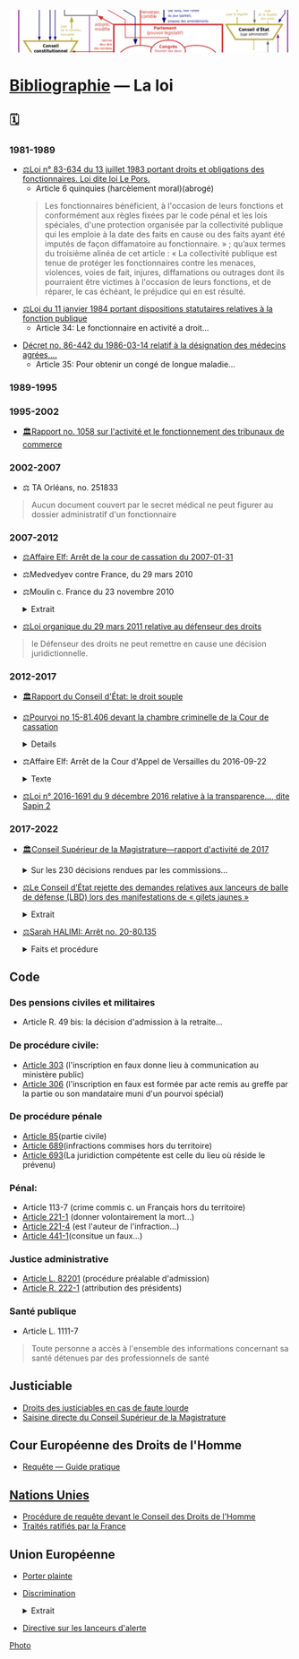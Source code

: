 ![img](../_aux/VeR_Commons.png)
# [Bibliographie](./bib.md) — La loi

## 🗓

### 1981-1989

<!-- 1983-07-13 -->
* [⚖Loi n° 83-634 du 13 juillet 1983 portant droits et obligations des fonctionnaires. Loi dite loi Le Pors.](https://www.legifrance.gouv.fr/loda/article_lc/LEGIARTI000038922798/)
    * Article 6 quinquies (harcèlement moral)(abrogé)
    > Les fonctionnaires bénéficient, à l'occasion de leurs fonctions et conformément aux règles fixées par le code pénal et les lois spéciales, d'une protection organisée par la collectivité publique qui les emploie à la date des faits en cause ou des faits ayant été imputés de façon diffamatoire au fonctionnaire. » ; qu’aux termes du troisième alinéa de cet article : « La collectivité publique est tenue de protéger les fonctionnaires contre les menaces, violences, voies de fait, injures, diffamations ou outrages dont ils pourraient être victimes à l'occasion de leurs fonctions, et de réparer, le cas échéant, le préjudice qui en est résulté.

<!-- 1984-01-11-->
* [⚖Loi du 11 janvier 1984 portant dispositions statutaires relatives à la fonction publique](https://www.legifrance.gouv.fr/loda/id/JORFTEXT000000501099)
    * Article 34: Le fonctionnaire en activité a droit...

<!-- 1986-03-14-->

* [Décret no. 86-442 du 1986-03-14 relatif à la désignation des médecins agrées,...](https://www.legifrance.gouv.fr/loda/id/JORFTEXT000000884830/)
    * Article 35: Pour obtenir un congé de longue maladie...

### 1989-1995

### 1995-2002

<!-- 1998-07-03 -->
* <a id="monteb1998tribcomm"></a>[🏛️Rapport no. 1058 sur l'activité et le fonctionnement des tribunaux de commerce](http://www.assemblee-nationale.fr/11/dossiers/tribunaux-de-commerce.asp)

### 2002-2007

<!-- 2003-06-25 -->
* <a id="ta-orl-secretmed"></a>⚖ TA Orléans, no. 251833
> Aucun document couvert par le secret médical ne peut figurer au dossier administratif d'un fonctionnaire

### 2007-2012
<!-- 2007-01-31 -->
* <a id="cass-elf"></a>[⚖Affaire Elf: Arrêt de la cour de cassation du 2007-01-31](https://www.legifrance.gouv.fr/juri/id/JURITEXT000017927432/)

<!-- 2010-03-29 -->
* <a id="medvedyev"></a>⚖️Medvedyev contre France, du 29 mars 2010

<!-- 2010-11-23 -->
* <a id="moulin"></a>⚖️Moulin c. France du 23 novembre 2010

    <details><summary>Extrait</summary>
    
    « les membres du ministère public, en France, ne remplissent pas l'exigence d'indépendance à l'égard de l'exécutif, qui, selon une jurisprudence constante, compte, au même titre que l'impartialité, parmi les garanties inhérentes à la notion autonome de « magistrat » au sens de l'article 5 § 3 » 
    </details>

<!-- 2011-03-29 -->
* <a id="loidefdroits"></a>[⚖Loi organique du 29 mars 2011 relative au défenseur des droits](https://www.legifrance.gouv.fr/loda/id/JORFTEXT000023781167/2022-02-16/)
> le Défenseur des droits ne peut remettre en cause une décision juridictionnelle. 

### 2012-2017

<!-- 2015-10-10 -->
* <a id="droitsouple">[🏛️Rapport du Conseil d'État: le droit souple](https://web.archive.org/web/20151010015516/https://www.ladocumentationfrancaise.fr/var/storage/rapports-publics/144000280.pdf)


<!-- 2016-09-20 -->
* <a id="csnlecoq"></a>[⚖Pourvoi no 15-81.406 devant la chambre criminelle de la Cour de cassation](https://www.legifrance.gouv.fr/juri/id/JURITEXT000033143872) 

    <details><summmary>Info</summary>
    
    Initié par le le Conseil Supérieur du Notariat, et rédigé pour leur compte par les [« moines soldats du droit »](./bib-gen.md#spinosi). Le jugement ne rapporte pas de conclusions des seconds (Vincent LE COQ et consorts).
    </details>


<!-- 2016-09-22 -->
* <a id="vers--elf"></a>⚖Affaire Elf: Arrêt de la Cour d'Appel de Versailles du 2016-09-22

    <details>
      <summary>Texte</summary>
    
    CONTRADICTOIRE
    
    DU 22 SEPTEMBRE 2016
    
    R.G. N° 14/05444
    
    Texte intégral
    
    COUR D’APPEL
    
    DE
    
    VERSAILLES
    
    Code nac : 57A
    
    3e chambre
    
    ARRET N°
    
    CONTRADICTOIRE
    
    DU 22 SEPTEMBRE 2016
    
    R.G. N° 14/05444
    
    AFFAIRE :
    
    Z X
    
    C/
    
    XXX
    
    Décision déférée à la cour : Jugement rendu le 13 Juin 2014 par le Tribunal de Grande Instance de NANTERRE
    
    N° Chambre : 06
    
    N° RG : 12/08317
    
    Expéditions exécutoires
    
    Expéditions
    
    Copies
    
    délivrées le :
    
    à :
    
    Me Martine DUPUIS de la SELARL LEXAVOUE PARIS-VERSAILLES
    
    Me Stéphane CHOUTEAU de l’ASSOCIATION AVOCALYS
    
    RÉPUBLIQUE FRANÇAISE
    
    AU NOM DU PEUPLE FRANÇAIS
    
    LE VINGT DEUX SEPTEMBRE DEUX MILLE SEIZE,
    
    La cour d’appel de Versailles, a rendu l’arrêt suivant dans l’affaire entre :
    
    Monsieur Z X
    
    né le XXX à XXX
    
    de nationalité Française
    
    XXX
    
    XXX
    
    Représentant : Me Martine DUPUIS de la SELARL LEXAVOUE PARIS-VERSAILLES, Postulant, avocat au barreau de VERSAILLES, vestiaire : 625 – N° du dossier 1453773
    
    Représentant : Me PHILIPPE BRUNSWICK, Plaidant, avocat au barreau de PARIS et Me VERSINI-CAMPINCHI, Plaidant, avocat au barreau de PARIS
    
    APPELANT
    
    ****************
    
    XXX
    
    N° SIRET : 331 384 701
    
    XXX
    
    XXX
    
    XXX
    
    prise en la personne de ses représentants légaux domiciliés en cette qualité audit siège
    
    Représentant : Me Stéphane CHOUTEAU de l’ASSOCIATION AVOCALYS, Postulant, avocat au barreau de VERSAILLES, vestiaire 620 – N° du dossier 001878
    
    Représentant : Me Laurent MARTINET du PARTNERSHIPS JONES DAY, Plaidant, avocat au barreau de PARIS, vestiaire : J001
    
    INTIMEE
    
    ****************
    
    Composition de la cour :
    
    En application des dispositions de l’article 786 du code de procédure civile, l’affaire a été débattue à l’audience publique du 09 Juin 2016 les avocats des parties ne s’y étant pas opposés, devant Madame Françoise BAZET, Conseiller, et Madame Caroline DERNIAUX, Conseiller chargé du rapport.
    
    Ces magistrats ont rendu compte des plaidoiries dans le délibéré de la cour, composée de :
    
    Madame Véronique BOISSELET, Président,
    
    Madame Françoise BAZET, Conseiller,
    
    Madame Caroline DERNIAUX, Conseiller,
    
    Greffier, lors des débats : Madame Maguelone PELLETERET
    
    FAITS ET PROCÉDURE
    
    Par arrêt de la cour d’appel de Paris du 31 mars 2005, confirmant un jugement du tribunal correctionnel de Paris du 12 novembre 2003, M. Z X a été déclaré coupable de complicité de l’abus de biens sociaux commis au préjudice de la Société des Lubrifiants Elf Aquitaine (SLEA), à laquelle a succédé la société Total Lubrifiants, à hauteur de 95 000 000 FF, soit 14 482 656 euros. Sur les intérêts civils, M. X a été condamné solidairement avec plusieurs autres personnes à payer à la société Total Lubrifiants la somme principale de 13 795 541 euros, outre intérêts au taux légal, capitalisation des intérêts et indemnités de procédure.
    
    Le pourvoi formé par M. X à l’encontre de cet arrêt a été rejeté par arrêt de la chambre criminelle de la Cour de Cassation du 31 janvier 2007.
    
    Les faits, tels qu’ils résultent de ces décisions peuvent être résumés comme suit :
    
    La Société des Lubrifiants Elf Aquitaine (SLEA) dont l’activité devait être transférée dans le quartier de la Défense, a conclu, le 13 décembre 1990, pour le prix de 200 000 000 FF, une promesse de vente avec une société Thinet, portant sur les terrains, d’une superficie de 31 962 m2, dont elle était propriétaire sur la commune d’lssy-les-Moulineaux. Après la vente intervenue le 25 juillet 1991 au prix convenu, la société Thinet a revendu, le 31 juillet suivant, à la SEM 92, ce terrain au prix de 295 000 000 FF, réalisant ainsi une plus-value de 95 000 000 FF.
    
    Une partie de cette plus-value a permis de dédommager la société Thinet des commissions occultes qu’elle avait dû verser, entre les 17 décembre 1990 et 15 mars 1991, à des cadres de la SLEA ainsi qu’à des intermédiaires, pour un montant de 59 000 000 FF. La société Thinet éprouvant des difficultés pour honorer financièrement l’engagement qu’elle avait pris de verser ces commissions, avait sollicité la participation de deux promoteurs immobiliers, Z X, dirigeant d’une société Coprim Holding, et B C, dirigeant d’une société Gepa, qui avaient versé, les 26 février, 5 et 25 mars 1991, chacun la somme de 22 000 000 FF, les versements étant justifiés par la cession partielle, le 5 mars 1991, par la société Thinet Cie à la SNC Coprim Développement et Cie, représentée par son gérant, la SNC Coprim et Cie, elle-même représentée par son gérant, M. Z X, de la promesse de vente SLEA/Thinet, cession annulée après la vente à la SEM 92, la société Thinet remboursant, alors, les sommes avancées par les deux prévenus (MM X et C). La résolution de cet acte de cession partielle est intervenue suivant protocole d’accord conclu entre ces mêmes parties le 30 juillet 1991, lequel prévoyait 'la société Thinet s’engage expressément à ce que la société Coprim Développement et Cie ou toute société du groupe Coprim SA qu’elle se substituerait, bénéficie de 40% des droits à construire cédés par l’aménageur, dans le cadre du périmètre de la ZAC… Cette clause est une clause essentielle sans laquelle la société Coprim et Cie n’aurait pas accepté de renoncer au bénéfice de la cession partielle de promesse, ce que reconnaît la société Thinet'.
    
    Ainsi, après réalisation de la vente immobilière entre la société Thinet et Cie et la SEM 92 moyennant paiement du prix de 295 000 000 FF, par acte authentique du 31 juillet 1991, la SEM 92 a conclu un compromis de vente sous conditions suspensives, ayant pour objet les mêmes terrains à bâtir, avec la SNC Coprim Aménagement (achat de 40 %), représentée à l’acte par M. Z X en vertu des pouvoirs qui lui avaient été conférés par son gérant par acte sous seing privé du 18 juillet 1991, la SA Thinet et Cie (achat de 30 %) et la SA Gepa Holding (achat de 30 %).
    
    Par acte sous seing privé du 22 novembre 2011, une transaction est intervenue entre la société Total Lubrifiants et M. Z X, fixant à 4 600 000 euros l’indemnité transactionnelle, forfaitaire et définitive due par M. X à la société Total Lubrifiants au titre de sa contribution personnelle au paiement des dommages et intérêts alloués par arrêt de la cour d’appel de Paris du 31 mars 2005.
    
    Le 23 juillet 2012, M. X a engagé une action devant le tribunal de grande instance de Nanterre à l’encontre de la société Sogéprom Entreprises, venant aux droits et obligations des sociétés Coprim et Cie, Coprim Développement et Cie et Coprim Aménagement afin de la voir condamnée à lui verser la somme de 4 600 000 euros.
    
    Par jugement du 13 juin 2014, le tribunal a débouté M. Z X de toutes ses demandes, l’a condamné aux dépens et au paiement de la somme de 8 000 euros sur le fondement de l’article 700 du code de procédure civile.
    
    Le tribunal a jugé qu’il n’y avait pas de mandat entre un dirigeant et la société ou entre un dirigeant et les associés, et que s’agissant de l’acte signé le 31 juillet 1991 par M. X, mais en vertu d’un pouvoir spécial du gérant de la société Coprim Aménagement, ce contrat n’était pas un instrument du montage global ayant permis l’infraction, le délit ayant été entièrement consommé lors de la vente Thinet – SEM 92. Il a considéré que M. X était responsable personnellement et en dernier lieu des conséquences à l’égard des tiers de la faute qu’il a commise, faute qui lui est propre et qui n’est pas le résultat d’un concours d’action entre lui-même et la société qu’il représentait. Sur la subrogation, il a jugé que lui seul devait supporter la charge définitive de la dette et qu’il ne disposait d’aucune action subrogatoire.
    
    M. X a interjeté appel de cette décision et, aux termes de conclusions du 17 mai 2016, demande à la cour d’infirmer en toutes ses dispositions le jugement entrepris et de :
    
    à titre principal : juger qu’il a agi en qualité de mandataire des sociétés Coprim SA, Coprim & Cie, Coprim Développement SNC et Coprim Aménagements SNC, aux droits desquelles se trouve aujourd’hui Sogeprom Entreprises, et que cette dernière société est tenue des actes accomplis par le mandataire en application des dispositions de l’article 1998 du code civil,
    
    subsidiairement, juger qu’il a agi en qualité de représentant légal des sociétés précitées et notamment de Coprim Développement SNC, aux droits de laquelle se trouve aujourd’hui Sogeprom Entreprises laquelle est civilement responsable des actes accomplis en son nom et pour son compte par son dirigeant mandataire social,
    
    juger en tout état de cause que, par application des articles 1382 et 1983 du code civil, Sogeprom Entreprises est personnellement tenue à la dette contractée envers Total-Elf,
    
    dire qu’il est subrogé dans les droits de Total-Elf à l’égard de Sogeprom Entreprises et en conséquence condamner Sogeprom Entreprises à lui payer la somme de 4.600.000 euros en remboursement des sommes qu’il a été contraint de verser à la société des Lubrifiants Elf Aquitaine, devenue aujourd’hui Total Lubrifiants,
    
    condamner Sogeprom Entreprises à lui payer la somme de 150.000 euros en remboursement des frais qu’il a dû engager pour les besoins de sa défense,
    
    condamner Sogeprom Entreprises au paiement de la somme de 70.000 euros au titre de l’article 700 du code de procédure civile,
    
    condamner Sogeprom Entreprises aux entiers dépens avec recouvrement direct.
    
    Par conclusions du 25 mai 2016, la société Sogeprom Entreprises demande à la cour de :
    
    juger que M. X a abandonné l’ensemble des moyens soulevés devant le tribunal de grande instance de Nanterre et non repris dans ses conclusions en réplique et récapitulatives devant la cour d’appel de céans,
    
    juger que le recours subrogatoire de M. Z X à son encontre, au titre de l’article 1251-3° du code civil, est prescrit et par conséquent, irrecevable,
    
    juger que les demandes de M. Z X à son encontre sont mal fondées,
    
    en conséquence, débouter M. Z X de l’ensemble de ses demandes’ et confirmer en toutes ses dispositions le jugement entrepris,
    
    en tout état de cause, condamner M. Z X à verser la somme de 30.000 euros au titre de l’article 700 du code de procédure civile ainsi qu’aux entiers dépens.
    
    Pour l’exposé des moyens des parties, il est renvoyé à leurs conclusions notifiées aux dates mentionnées ci-dessus, conformément aux dispositions de l’article 455 du code de procédure civile.
    
    L’ordonnance de clôture a été prononcée le 26 mai 2016.
    
    SUR CE,
    
    M. X souligne le bon sens de sa demande dès lors qu’il a agi dans le cadre étroit de ses fonctions et de son mandat, exclusivement dans l’intérêt du groupe Coprim et sans avoir recherché ni obtenu le moindre avantage ou intérêt personnel.
    
    Il reproche au tribunal d’avoir jugé que le dirigeant, qui commet une faute constitutive d’une infraction pénale intentionnelle séparable comme telle de ses fonctions sociales, engage sa responsabilité civile à l’égard des tiers auxquels cette faute a porté préjudice et que la commission d’une telle infraction implique que le dirigeant ait volontairement agi hors et en violation de ses pouvoirs de représentation.
    
    Il fait valoir en effet que l’acte réputé avoir été commis en infraction à la loi pénale est l’acte de la société elle-même et non pas celui de son dirigeant, que l’action récursoire est donc indubitablement ouverte à ce dernier dès lors que la responsabilité pénale des personnes morales n’était pas encore introduite dans notre droit à la date de commission des abus de biens sociaux en cause.
    
    Il observe qu’une société peut parfaitement commettre une infraction sans que pour autant son représentant légal ait agi en dehors et en violation de son pouvoir de représentation.
    
    Il reproche au tribunal d’avoir mal analysé les faits pour en déduire qu’il était artificiel de prétendre que les actes illégaux auraient en définitive bénéficié à la société Coprim. En effet, il rappelle que lorsque Coprim Développement a résilié la cession partielle de la promesse de vente et récupéré les 22 MF, il était prévu que la société Thinet s’engageait à ce que la société Coprim Développement 'ou toute société du groupe Coprim qu’elle se substituerait’ bénéficierait de 40 % des droits à construire cédés par l’aménageur et que cette clause était essentielle et justifiait que Coprim accepte de renoncer au bénéfice de la promesse de vente, en sorte qu’il est inexact de prétendre que la cession de droits à construire du 31 juillet 1991 est indépendante et détachée des opérations antérieures, alors qu’il s’agit d’une même opération non seulement économique, mais juridique.
    
    Il précise agir sur le fondement du mandat, de l’action récursoire et de la subrogation légale.
    
    — Sur le mandat
    
    La société Sogeprom soutient que M. X a abandonné les moyens invoqués sur le fondement du mandat puisqu’il ne peut se contenter de faire référence à ses conclusions devant les premiers juges, l’article 954 du code de procédure civile excluant expressément cette pratique, les prétentions et moyens devant impérativement être repris dans les dernières conclusions.
    
    S’il est exact que M. X a fait référence dans ses dernières écritures aux 24 pages qu’il avait consacrées au mandat dans ses conclusions devant le tribunal de grande instance, il n’en reste pas moins qu’il a cependant réitéré qu’il agissait sur ce fondement et précisé que les règles du droit du mandat et en particulier les dispositions de l’article 1198 du code civil rendent le mandant responsable des actes accomplis pour son compte si le mandat a été exercé conformément au pouvoir donné et si les actes accomplis ont été ratifiés, ce qui est bien le cas en l’espèce, les sociétés du groupe Coprim ne lui ayant jamais fait reproche, avant la présente instance, d’avoir régularisé pour leur compte la conclusion des accords litigieux et en ayant largement profité via l’acquisition de 40% des droits à construire.
    
    Il ne peut donc être allégué qu’aucun moyen n’est développé au soutien de la demande en tant que fondée sur le mandat.
    
    Cependant, l’appelant ne faisant que reprendre devant la cour ses prétentions et partie de ses moyens de première instance, en l’absence d’élément nouveau soumis à son appréciation, la cour estime que les premiers juges, par des motifs pertinents qu’elle approuve, ont fait une exacte appréciation des faits de la cause et du droit des parties.
    
    Il convient en conséquence de confirmer la décision déférée en ce qu’elle a écarté l’existence d’un mandat entre la société Coprim Développement (signataire des accords des 5 mars 1991 et 30 juillet 1991) et M. X.
    
    L’action récursoire
    
    Rappelant que la notion de faute détachable du dirigeant n’est destinée qu’à permettre au tiers victime d’engager sa responsabilité personnelle et est donc étrangère au présent litige, M. X indique que si l’acte est accompli par le dirigeant dans le cadre de ses fonctions, son action récursoire est fondée ; dans ce cas en effet, le dirigeant dont la responsabilité constitue une 'faveur’ instaurée au profit de la victime doit pouvoir recourir contre l’auteur réel du dommage qui est la société.
    
    Pour illustrer son propos M. Y signale que c’est ce qu’enseigne la doctrine en matière de recours entre préposé et commettant.
    
    En toute hypothèse, il appartient à M. X de rapporter la preuve de ce que la société Coprim Développement a elle-même commis une faute à l’origine du préjudice en cause et qui lui permettrait de ne pas supporter les conséquences civiles de l’infraction. Or, il est de principe que la faute pénale intentionnelle du dirigeant constitue ipso facto une faute détachable des fonctions, en sorte que M. X ayant été définitivement jugé coupable de complicité d’abus de biens sociaux au préjudice de la société Elf, il ne peut se retourner contre la société Coprim pour lui faire supporter in fine les conséquences de sa faute, celle-ci, de nature pénale étant par essence contraire à l’intérêt social et ce quel que soit l’avantage qu’a pu en retirer la personne morale, puisqu’il est en l’espèce avéré qu’in fine le groupe Coprim a effectivement tiré avantage des faits commis par M. X pour avoir, grâce à ceux-ci, acquis 40% des droits à construire sur les terrains vendus. Il faut cependant tempérer ce propos en rappelant qu’en tant qu’actionnaire majoritaire du groupe Coprim, M. X a également tiré profit de cette situation via la valorisation de ses actions, laquelle était acquise lorsqu’il les a cédées, même si l’opération immobilière n’était pas achevée.
    
    Si le principe selon lequel la faute pénale intentionnelle du dirigeant est par essence détachable des fonctions a effectivement été dégagé par la jurisprudence dans l’intérêt des tiers victimes de cet agissement, il n’en demeure pas moins que la faute pénale qui implique un usage illicite des biens de la société (consistant en l’espèce à rémunérer des commissions occultes avec le patrimoine de Coprim), est un acte personnel du dirigeant dont il doit seul assumer les conséquences, que ce soit vis-à-vis des tiers ou de la société au nom de laquelle il a cru devoir agir.
    
    Cette solution fait d’ailleurs écho, ainsi que le souligne à raison l’intimée, à la jurisprudence applicable en matière de responsabilité des commettants selon laquelle si le préposé condamné pénalement engage nécessairement sa responsabilité civile envers la victime, il n’a aucun recours ni action en garantie contre son commettant même s’il avait été mis en cause pénalement et civilement, et reste donc seul responsable de ses actes et des conséquences de sa condamnation.
    
    XXX
    
    M. X entend se prévaloir de la subrogation prévue par l’article 1251-3° du code civil.
    
    Aux termes de ce texte, la subrogation a lieu de plein droit au profit de celui qui, étant tenu avec d’autres ou pour d’autres au paiement de la dette, avait intérêt de l’acquitter.
    
    S’il est exact que nonobstant l’absence de responsabilité pénale de la société Coprim Développement à la date des faits d’abus de biens sociaux, la victime de l’abus de biens sociaux aurait sans doute pu mettre en cause sa responsabilité civile au titre de la faute commise par son dirigeant, il n’en demeure pas moins qu’in fine, ainsi qu’il a été dit ci-dessus, entre la société et M X, la charge finale de la dette de dommages-intérêts incombe à ce dernier, seul auteur de la faute pénale ayant causé le préjudice.
    
    Il peut être ajouté de manière surabondante, qu’ainsi que le souligne à raison l’intimée, M. X ne justifie pas dans la présente instance avoir payé la somme qu’il doit à la société Total Lubrifiants, en sorte que les conditions de la subrogation, qui suppose un paiement effectif, ne sont pas remplies.
    
    Il apparaît donc que le jugement doit être confirmé en toutes ses dispositions, les demandes de M. X ne pouvant prospérer, quel que soit leur fondement.
    
    Succombant en appel, M. X sera condamné aux dépens y afférents.
    
    Il n’y a pas lieu, au regard de la somme d’ores et déjà allouée par les premiers juges, d’accorder à la société Sogeprom Entreprises une indemnisation complémentaire au titre de l’article 700 du code de procédure civile en cause d’appel.
    
    PAR CES MOTIFS
    
    La cour, statuant publiquement et contradictoirement,
    
    Confirme en toutes ses dispositions le jugement entrepris,
    
    Y ajoutant :
    
    Condamne M. Z X aux dépens d’appel, lesquels pourront être recouvrés dans les conditions de l’article 699 du code de procédure civile,
    
    Déboute la société Sogeprom Entreprises de sa demande au titre de l’article 700 du code de procédure civile.
    
    — prononcé publiquement par mise à disposition de l’arrêt au greffe de la cour, les parties en ayant été préalablement avisées dans les conditions prévues au deuxième alinéa de l’article 450 du code de procédure civile.
    
    — signé par Madame Véronique BOISSELET, Président et par Madame Lise BESSON, Greffier, auquel la minute de la décision a été remise par le magistrat signataire.
    
    Le Greffier, Le Président,
    
    </details>

<!-- 2016-09-09 -->
* <a id="sapin2"></a>[⚖Loi n° 2016-1691 du 9 décembre 2016 relative à la transparence..., dite Sapin 2](https://www.assemblee-nationale.fr/14/dossiers/transparence_lutte_corruption_economie.asp)

### 2017-2022

<!-- 2018-06-02 -->
* <a id="csm2017"></a>[🏛️Conseil Supérieur de la Magistrature—rapport d'activité de 2017](http://www.conseil-superieur-magistrature.fr/publications/rapports-annuels-dactivite/rapport-annuel-dactivite-2017)

    <details>
      <summary>Sur les 230 décisions rendues par les commissions...</summary>
    
    > Sur les 230 décisions rendues par les commissions [d'admission des requêtes], 163 plaintes ont été considérées comme manifestement irrecevables<!-- (magistrat mis en cause toujours saisi, dépassement du délai d’un an au terme de la procédure, absence d’élément permettant l’identification de la procédure, contestation de la décision sans remettre en cause le comportement du magistrat...) --> et 65 manifestement infondées.
    > Le constat peut être fait une nouvelle fois que, en dépit des informations exhaustives figurant sur le site internet du Conseil, des précisions apportées dans les échanges de courriers, de courriels ou téléphoniques, les justiciables saisissant les commissions <!-- persistent à inscrire leur démarche dans une contestation des décisions rendues. Ils utilisent celle-ci--> comme une nouvelle voie de recours, plutôt que de mettre en évidence un comportement susceptible de constituer une faute disciplinaire. 
    > Il faut rappeler ici que les rédacteurs de ces plaintes sont très rarement assistés d’un avocat.
    </details>

<!-- 2019-02-01 -->
*  <a id="CElbd"></a>[⚖️Le Conseil d’État rejette des demandes relatives aux lanceurs de balle de défense (LBD) lors des manifestations de « gilets jaunes »](https://www.conseil-etat.fr/site/actualites/usage-des-lanceurs-de-balles-de-defense)
    
    <details><summary>Extrait</summary>
    
    > Le juge des référés du Conseil d’État a constaté que l’usage du LBD avait dans la période récente provoqué des blessures, parfois très graves, sans qu’il soit possible d’affirmer que toutes les victimes se trouvaient dans les situations visées par le code de la sécurité intérieure, seules à mêmes de justifier une telle utilisation.
    
    > Toutefois, il a jugé que, en dépit de ces circonstances et contrairement à ce que les demandeurs affirmaient, l’organisation des opérations de maintien de l’ordre mises en place lors des récentes manifestations ne révélait pas une intention des autorités de ne pas respecter les conditions d’usage, strictes, mises à l’utilisation de ces armes.
    </details>

<!-- 2021-04-21 -->
* [⚖Sarah HALIMI: Arrêt no. 20-80.135](https://www.legifrance.gouv.fr/juri/id/JURITEXT000043473408?isSuggest=true)

    <details><summary>Faits et procédure</summary>
    
    * 4. Le 10 juillet 2017, M [T] a été mis en examen de ces chefs. Après la délivrance d'un réquisitoire supplétif, la circonstance que les faits ont été commis à raison de l'appartenance vraie ou supposée de la victime à une race ou une religion déterminée a été notifiée à l'intéressé.
    * 5. Par ordonnance de transmission de pièces aux fins de saisine de la chambre de l'instruction, en date du 12 juillet 2019, les juges d'instruction, après avoir écarté la circonstance aggravante précitée, ont estimé qu'il existait contre M. [T], d'une part, des charges suffisantes d'avoir commis les faits d'homicide volontaire et de séquestration qui lui étaient reprochés et d'autre part, des raisons plausibles d'appliquer le premier alinéa de l'article 122-1 du code pénal.
    </details>

## Code
### Des pensions civiles et militaires
* Article R. 49 bis: la décision d'admission à la retraite...

### <a id="cp"></a>De procédure civile:
* [Article 303](https://www.legifrance.gouv.fr/codes/article_lc/LEGIARTI000006410455/) (l'inscription en faux donne lieu à communication au ministère public)
* [Article 306](https://www.legifrance.gouv.fr/codes/article_lc/LEGIARTI000006410461/) (l'inscription en faux est formée par acte remis au greffe par la partie ou son mandataire muni d'un pourvoi spécial)

### <a id="cpp"></a>De procédure pénale
* [Article 85](https://www.legifrance.gouv.fr/codes/article_lc/LEGIARTI000038312069/)(partie civile)
* [Article 689](https://www.legifrance.gouv.fr/codes/section_lc/LEGITEXT000006071154/LEGISCTA000006151920/#LEGISCTA000006151920)(infractions commises hors du territoire)
* [Article 693](https://www.legifrance.gouv.fr/codes/article_lc/LEGIARTI000039279364)(La juridiction compétente est celle du lieu où réside le prévenu)

### <a id="cp"></a>Pénal:
* Article 113-7 (crime commis c. un Français hors du territoire)
* [Article 221-1](https://www.legifrance.gouv.fr/codes/article_lc/LEGIARTI000006417561/) (donner volontairement la mort...)
* [Article 221-4](https://www.legifrance.gouv.fr/codes/article_lc/LEGIARTI000033975336/) (est l'auteur de l'infraction...)
* [Article 441-1](https://www.legifrance.gouv.fr/codes/article_lc/LEGIARTI000006418753/)(consitue un faux...)
### <a id="cja"></a>Justice administrative
* [Article L. 82201](https://www.legifrance.gouv.fr/codes/article_lc/LEGIARTI000006449407/) (procédure préalable d'admission)
* [Article R. 222-1](https://www.legifrance.gouv.fr/codes/article_lc/LEGIARTI000038114668) (attribution des présidents)
### <a id="csp"></a>Santé publique
* Article L. 1111-7
> Toute personne a accès à l'ensemble des informations concernant sa santé détenues par des professionnels de santé

## Justiciable
* <a id="fautelourde"></a>[Droits des justiciables en cas de faute lourde](https://www.vie-publique.fr/fiches/38069-les-droits-des-justiciables-en-cas-de-dysfonctionnement-de-la-justice)
* [Saisine directe du Conseil Supérieur de la Magistrature](http://www.conseil-superieur-magistrature.fr/requetes-des-justiciables)

## <a id="cedh"></a>Cour Européenne des Droits de l'Homme
* [Requête — Guide pratique](https://echr.coe.int/Documents/Admissibility_guide_FRA.pdf)

## <a id="onu"></a> [Nations Unies](https://www.ohchr.org/fr/hr-bodies/hrc/about-council)
* [Procédure de requête devant le Conseil des Droits de l'Homme](https://www.ohchr.org/fr/hr-bodies/hrc/complaint-procedure/hrc-complaint-procedure-index)
* [Traités ratifiés par la France](https://tbinternet.ohchr.org/_layouts/15/TreatyBodyExternal/countries.aspx?CountryCode=FRA&Lang=FR)

## <a id="ue"></a>Union Européenne
* [Porter plainte](https://ec.europa.eu/info/about-european-commission/contact/problems-and-complaints/complaints-about-breaches-eu-law/how-make-complaint-eu-level_fr) 
* [Discrimination](https://fra.europa.eu/sites/default/files/fra_uploads/1510-FRA-CASE-LAW-HANDBOOK_FR.pdf) 
    <details><summary><a id="UEdiscrim"></a>Extrait</summary> 
        
        * Tant le droit de l’UE que la CEDH garantissent une protection contre la discrimination en Europe. Bien que ces deux systèmes juridiques soient, dans une large mesure, complémentaires et qu’ils se renforcent mutuellement, ils présentent aussi certaines divergences dont les professionnels du droit doivent être conscients.
        * La CEDH protège tous les individus relevant de la juridiction des 47 États membres qui l’ont ratifiée, alors que les Directives de l’UE relatives àla non-discrimination protègent uniquement les ressortissants des 27 États membres.
        * L’article 14 de la CEDH n’interdit la discrimination que pour autant qu’elle se rattache à l’exercice d’un autre droit garanti par la Convention, tandis que le Protocole n° 12 confère à l’interdiction de la discrimination un caractère autonome. 
        * En vertu du droit de l’UE en matière de non-discrimination, l’interdiction de la discrimination est autonome, mais elle se limite àcertains domaines particuliers, tels que l’emploi.
        * Les institutions de l’UE sont juridiquement tenues d’observer la Charte des droits fondamentaux de l’Union européenne, ycompris ses dispositions sur la non-discrimination. Les États membres de l’UE doivent aussi respecter les dispositions de la Charte lorsqu’ils transposent et appliquent le droit de l’UE.
        * L’UE va adhérer àla CPDH et àla CEDH. L’Union sera placée sous la supervision d’organes de contrôle externes, et les particuliers pourront saisir directement la CouEDH d’une plainte pour violation alléguée de la Convention par l’UE.
        </details>
* <a id="UElda"></a> [Directive sur les lanceurs d'alerte](https://eur-lex.europa.eu/legal-content/FR/TXT/HTML/?uri=CELEX:32019L1937&from=EN)

[Photo](./cewiki-attrib.md#VeR)
